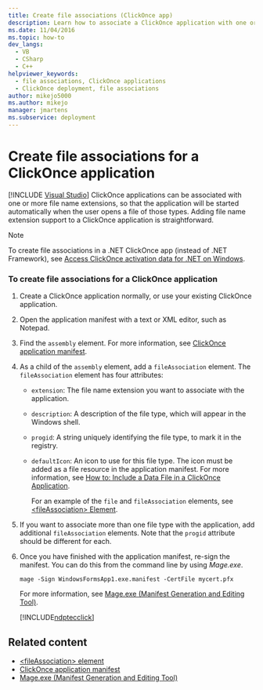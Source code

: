 ```yaml
---
title: Create file associations (ClickOnce app)
description: Learn how to associate a ClickOnce application with one or more file name extensions, so that the application starts when the user opens such a file.
ms.date: 11/04/2016
ms.topic: how-to
dev_langs: 
  - VB
  - CSharp
  - C++
helpviewer_keywords: 
  - file associations, ClickOnce applications
  - ClickOnce deployment, file associations
author: mikejo5000
ms.author: mikejo
manager: jmartens
ms.subservice: deployment
---
```

# Create file associations for a ClickOnce application

 [!INCLUDE [Visual Studio](~/includes/applies-to-version/vs-windows-only.md)]
ClickOnce applications can be associated with one or more file name extensions, so that the application will be started automatically when the user opens a file of those types. Adding file name extension support to a ClickOnce application is straightforward.

> [!NOTE]
> To create file associations in a .NET ClickOnce app (instead of .NET Framework), see [Access ClickOnce activation data for .NET on Windows](../deployment/access-clickonce-activation-data-dotnet.md).

### To create file associations for a ClickOnce application

1. Create a ClickOnce application normally, or use your existing ClickOnce application.

2. Open the application manifest with a text or XML editor, such as Notepad.

3. Find the `assembly` element. For more information, see [ClickOnce application manifest](../deployment/clickonce-application-manifest.md).

4. As a child of the `assembly` element, add a `fileAssociation` element. The `fileAssociation` element has four attributes:

   - `extension`: The file name extension you want to associate with the application.

   - `description`: A description of the file type, which will appear in the Windows shell.

   - `progid`: A string uniquely identifying the file type, to mark it in the registry.

   - `defaultIcon`: An icon to use for this file type. The icon must be added as a file resource in the application manifest. For more information, see [How to: Include a Data File in a ClickOnce Application](../deployment/how-to-include-a-data-file-in-a-clickonce-application.md).

     For an example of the `file` and `fileAssociation` elements, see [\<fileAssociation> Element](../deployment/fileassociation-element-clickonce-application.md).

5. If you want to associate more than one file type with the application, add additional `fileAssociation` elements. Note that the `progid` attribute should be different for each.

6. Once you have finished with the application manifest, re-sign the manifest. You can do this from the command line by using *Mage.exe*.

    `mage -Sign WindowsFormsApp1.exe.manifest -CertFile mycert.pfx`

    For more information, see [Mage.exe (Manifest Generation and Editing Tool)](/dotnet/framework/tools/mage-exe-manifest-generation-and-editing-tool).

    [!INCLUDE[ndptecclick](../deployment/includes/dotnet-dotnetmage-exe.md)]

## Related content
- [\<fileAssociation> element](../deployment/fileassociation-element-clickonce-application.md)
- [ClickOnce application manifest](../deployment/clickonce-application-manifest.md)
- [Mage.exe (Manifest Generation and Editing Tool)](/dotnet/framework/tools/mage-exe-manifest-generation-and-editing-tool)